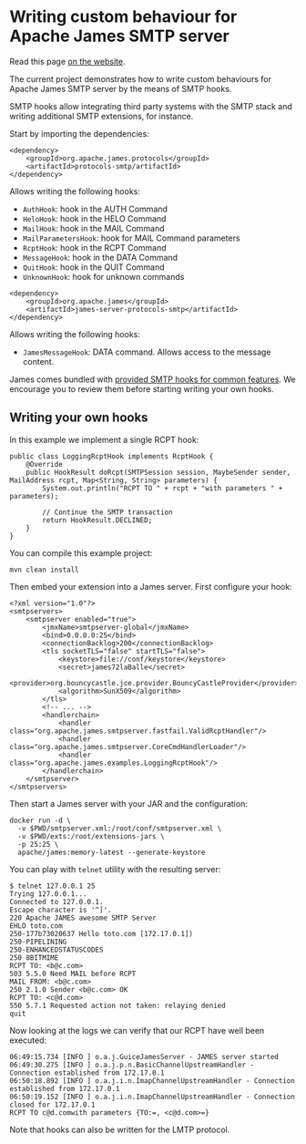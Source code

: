 # Writing custom behaviour for Apache James SMTP server

Read this page [on the website](http://james.apache.org/howTo/custom-smtp-hooks.html).

The current project demonstrates how to write custom behaviours for Apache James SMTP server
by the means of SMTP hooks.

SMTP hooks allow integrating third party systems with the SMTP stack and writing additional SMTP extensions, for
instance.

Start by importing the dependencies:

```
<dependency>
    <groupId>org.apache.james.protocols</groupId>
    <artifactId>protocols-smtp/artifactId>
</dependency>
```

Allows writing the following hooks:

 - `AuthHook`: hook in the AUTH Command
 - `HeloHook`: hook in the HELO Command
 - `MailHook`: hook in the MAIL Command
 - `MailParametersHook`: hook for MAIL Command parameters
 - `RcptHook`: hook in the RCPT Command
 - `MessageHook`: hook in the DATA Command
 - `QuitHook`: hook in the QUIT Command
 - `UnknownHook`: hook for unknown commands
 
```
<dependency>
    <groupId>org.apache.james</groupId>
    <artifactId>james-server-protocols-smtp</artifactId>
</dependency>
```

Allows writing the following hooks:

 - `JamesMessageHook`: DATA command. Allows access to the message content.
 
James comes bundled with [provided SMTP hooks for common features](http://james.apache.org/server/dev-provided-smtp-hooks.html).
We encourage you to review them before starting writing your own hooks.

## Writing your own hooks
 
In this example we implement a single RCPT hook:

```
public class LoggingRcptHook implements RcptHook {
    @Override
    public HookResult doRcpt(SMTPSession session, MaybeSender sender, MailAddress rcpt, Map<String, String> parameters) {
        System.out.println("RCPT TO " + rcpt + "with parameters " + parameters);

        // Continue the SMTP transaction
        return HookResult.DECLINED;
    }
}
```

You can compile this example project:

```
mvn clean install
```

Then embed your extension into a James server. First configure your hook:

```
<?xml version="1.0"?>
<smtpservers>
    <smtpserver enabled="true">
        <jmxName>smtpserver-global</jmxName>
        <bind>0.0.0.0:25</bind>
        <connectionBacklog>200</connectionBacklog>
        <tls socketTLS="false" startTLS="false">
            <keystore>file://conf/keystore</keystore>
            <secret>james72laBalle</secret>
            <provider>org.bouncycastle.jce.provider.BouncyCastleProvider</provider>
            <algorithm>SunX509</algorithm>
        </tls>
        <!-- ... -->
        <handlerchain>
            <handler class="org.apache.james.smtpserver.fastfail.ValidRcptHandler"/>
            <handler class="org.apache.james.smtpserver.CoreCmdHandlerLoader"/>
            <handler class="org.apache.james.examples.LoggingRcptHook"/>
        </handlerchain>
    </smtpserver>
</smtpservers>
```

Then start a James server with your JAR and the configuration:

```
docker run -d \
  -v $PWD/smtpserver.xml:/root/conf/smtpserver.xml \
  -v $PWD/exts:/root/extensions-jars \
  -p 25:25 \
  apache/james:memory-latest --generate-keystore
```

You can play with `telnet` utility with the resulting server:

```
$ telnet 127.0.0.1 25
Trying 127.0.0.1...
Connected to 127.0.0.1.
Escape character is '^]'.
220 Apache JAMES awesome SMTP Server
EHLO toto.com
250-177b73020637 Hello toto.com [172.17.0.1])
250-PIPELINING
250-ENHANCEDSTATUSCODES
250 8BITMIME
RCPT TO: <b@c.com>
503 5.5.0 Need MAIL before RCPT
MAIL FROM: <b@c.com>
250 2.1.0 Sender <b@c.com> OK
RCPT TO: <c@d.com>
550 5.7.1 Requested action not taken: relaying denied
quit
```

Now looking at the logs we can verify that our RCPT have well been executed:

```
06:49:15.734 [INFO ] o.a.j.GuiceJamesServer - JAMES server started
06:49:30.275 [INFO ] o.a.j.p.n.BasicChannelUpstreamHandler - Connection established from 172.17.0.1
06:50:18.892 [INFO ] o.a.j.i.n.ImapChannelUpstreamHandler - Connection established from 172.17.0.1
06:50:19.152 [INFO ] o.a.j.i.n.ImapChannelUpstreamHandler - Connection closed for 172.17.0.1
RCPT TO c@d.comwith parameters {TO:=, <c@d.com>=}
```

Note that hooks can also be written for the LMTP protocol.

